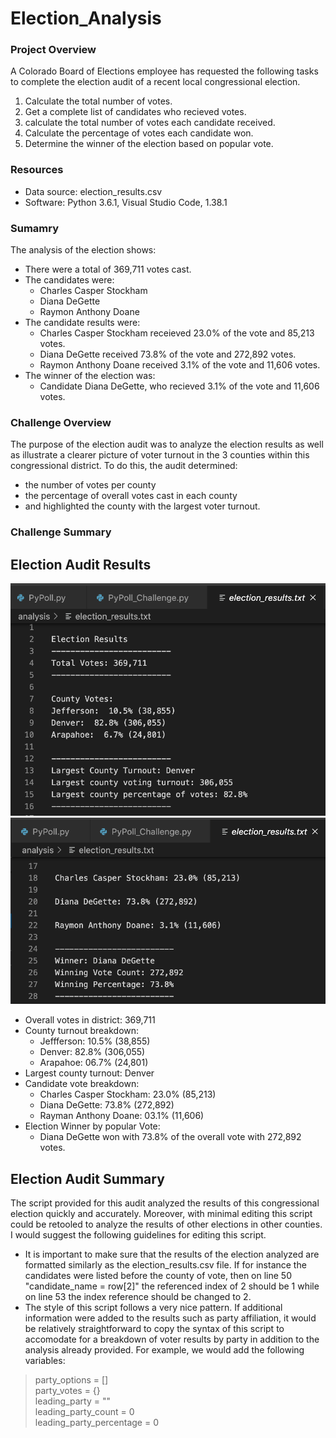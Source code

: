 # Election_Analysis
### Project Overview ###
A Colorado Board of Elections employee has requested the following tasks to complete the election audit of a recent local congressional election. 
1. Calculate the total number of votes.
2. Get a complete list of candidates who recieved votes. 
3. calculate the total number of votes each candidate received. 
4. Calculate the percentage of votes each candidate won.
5. Determine the winner of the election based on popular vote. 

### Resources ###
- Data source: election_results.csv
- Software: Python 3.6.1, Visual Studio Code, 1.38.1

### Sumamry ###
The analysis of the election shows:
- There were a total of 369,711 votes cast.
- The candidates were:
  - Charles Casper Stockham
  - Diana DeGette
  - Raymon Anthony Doane
- The candidate results were:
  - Charles Casper Stockham receieved 23.0% of the vote and 85,213 votes.
  - Diana DeGette received 73.8% of the vote and 272,892 votes.
  - Raymon Anthony Doane received 3.1% of the vote and 11,606 votes.
- The winner of the election was: 
  - Candidate Diana DeGette, who recieved 3.1% of the vote and 11,606 votes.

### Challenge Overview ###
The purpose of the election audit was to analyze the election results as well as illustrate a clearer picture of voter turnout in the 3 counties within this congressional district. To do this, the audit determined:
- the number of votes per county
- the percentage of overall votes cast in each county
- and highlighted the county with the largest voter turnout.

### Challenge Summary ###
## Election Audit Results ##
![](election_audit.png) ![](election_audit2.png)
- Overall votes in district: 369,711
- County turnout breakdown:
  - Jeffferson: 10.5% (38,855)
  - Denver:     82.8% (306,055)
  - Arapahoe:   06.7% (24,801)
- Largest county turnout: Denver
- Candidate vote breakdown:
  - Charles Casper Stockham:  23.0% (85,213)
  - Diana DeGette:            73.8% (272,892)
  - Rayman Anthony Doane:     03.1% (11,606)
- Election Winner by popular Vote:
  - Diana DeGette won with 73.8% of the overall vote with 272,892 votes.
## Election Audit Summary ##
The script provided for this audit analyzed the results of this congressional election quickly and accurately. Moreover, with minimal editing this script could be retooled to analyze the results of other elections in other counties. I would suggest the following guidelines for editing this script. 
- It is important to make sure that the results of the election analyzed are formatted similarly as the election_results.csv file. If for instance the candidates were listed before the county of vote, then on line 50 "candidate_name = row[2]" the referenced index of 2 should be 1 while on line 53 the index reference should be changed to 2. 
- The style of this script follows a very nice pattern. If additional information were added to the results such as party affiliation, it would be relatively straightforward to copy the syntax of this script to accomodate for a breakdown of voter results by party in addition to the analysis already provided. For example, we would add the following variables:
> party_options = [] <br /> party_votes = {} <br /> leading_party = "" <br /> leading_party_count = 0 <br /> leading_party_percentage = 0
